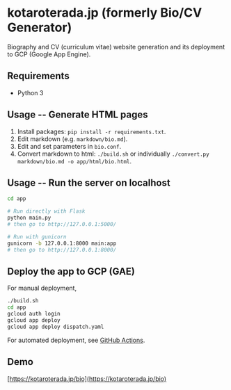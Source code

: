 # kotaroterada.jp (formerly Bio/CV Generator)

Biography and CV (curriculum vitae) website generation and its deployment to GCP (Google App Engine).


## Requirements

* Python 3


## Usage -- Generate HTML pages

1. Install packages: `pip install -r requirements.txt`.
2. Edit markdown (e.g. `markdown/bio.md`).
3. Edit and set parameters in `bio.conf`.
4. Convert markdown to html: `./build.sh` or individually `./convert.py markdown/bio.md -o app/html/bio.html`.


## Usage -- Run the server on localhost

```bash
cd app

# Run directly with Flask
python main.py
# then go to http://127.0.0.1:5000/

# Run with gunicorn
gunicorn -b 127.0.0.1:8000 main:app
# then go to http://127.0.0.1:8000/
```


## Deploy the app to GCP (GAE)

For manual deployment,

```bash
./build.sh
cd app
gcloud auth login
gcloud app deploy
gcloud app deploy dispatch.yaml
```

For automated deployment, see [GitHub Actions](https://github.com/kotarot/kotaroterada.jp/actions).


## Demo

[https://kotaroterada.jp/bio](https://kotaroterada.jp/bio)
